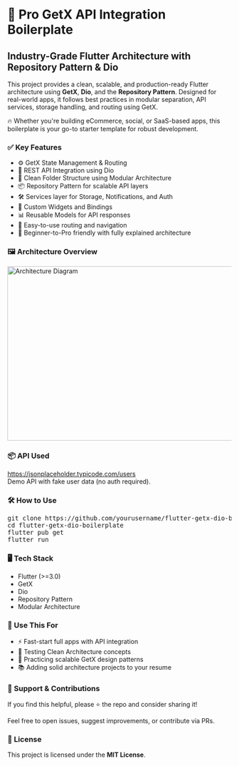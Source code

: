 <h1>🚀 Pro GetX API Integration Boilerplate</h1>
<h2>Industry-Grade Flutter Architecture with Repository Pattern & Dio</h2>

<p>This project provides a clean, scalable, and production-ready Flutter architecture using <strong>GetX</strong>, <strong>Dio</strong>, and the <strong>Repository Pattern</strong>. Designed for real-world apps, it follows best practices in modular separation, API services, storage handling, and routing using GetX.</p>

<p>🔥 Whether you're building eCommerce, social, or SaaS-based apps, this boilerplate is your go-to starter template for robust development.</p>

<h3>✅ Key Features</h3>
<ul>
  <li>⚙️ GetX State Management & Routing</li>
  <li>🔗 REST API Integration using Dio</li>
  <li>📁 Clean Folder Structure using Modular Architecture</li>
  <li>📦 Repository Pattern for scalable API layers</li>
  <li>🛠️ Services layer for Storage, Notifications, and Auth</li>
  <li>🧱 Custom Widgets and Bindings</li>
  <li>📊 Reusable Models for API responses</li>
  <li>🚀 Easy-to-use routing and navigation</li>
  <li>👶 Beginner-to-Pro friendly with fully explained architecture</li>
</ul>

<h3>🖼️ Architecture Overview</h3>
<img src="https://github.com/user-attachments/assets/331b2af1-9633-473a-afd0-6c4c6af774ed" alt="Architecture Diagram" width="715" height="391" />

<h3>📦 API Used</h3>
<p><a href="https://jsonplaceholder.typicode.com/users" target="_blank">https://jsonplaceholder.typicode.com/users</a> <br>
Demo API with fake user data (no auth required).</p>

<h3>🛠️ How to Use</h3>
<pre>
git clone https://github.com/yourusername/flutter-getx-dio-boilerplate.git
cd flutter-getx-dio-boilerplate
flutter pub get
flutter run
</pre>

<h3>🖥️ Tech Stack</h3>
<ul>
  <li>Flutter (>=3.0)</li>
  <li>GetX</li>
  <li>Dio</li>
  <li>Repository Pattern</li>
  <li>Modular Architecture</li>
</ul>

<h3>🧩 Use This For</h3>
<ul>
  <li>⚡ Fast-start full apps with API integration</li>
  <li>📐 Testing Clean Architecture concepts</li>
  <li>💼 Practicing scalable GetX design patterns</li>
  <li>📚 Adding solid architecture projects to your resume</li>
</ul>

<h3>🙌 Support & Contributions</h3>
<p>If you find this helpful, please ⭐ the repo and consider sharing it!</p>
<p>Feel free to open issues, suggest improvements, or contribute via PRs.</p>

<h3>📌 License</h3>
<p>This project is licensed under the <strong>MIT License</strong>.</p>
